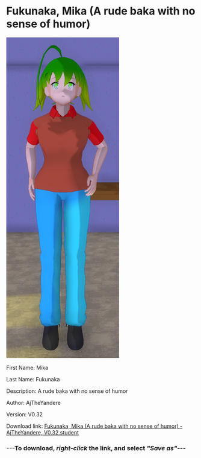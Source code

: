 # Fukunaka, Mika (A rude baka with no sense of humor)

<img src = "https://raw.githubusercontent.com/Arbiter1223/Daigaku-Gurashi-Custom-Students/master/Students/Files/Fukunaka%2C%20Mika%20(A%20rude%20baka%20with%20no%20sense%20of%20humor).png">

First Name: Mika

Last Name: Fukunaka

Description: A rude baka with no sense of humor

Author: AjTheYandere

Version: V0.32

Download link: <a href="https://raw.githubusercontent.com/Arbiter1223/Daigaku-Gurashi-Custom-Students/master/Students/Files/Fukunaka%2C%20Mika%20(A%20rude%20baka%20with%20no%20sense%20of%20humor)%20-%20AjTheYandere%2C%20V0.32.student">Fukunaka, Mika (A rude baka with no sense of humor) - AjTheYandere, V0.32.student</a>

### ---**To download, _right-click_ the link, and select _"Save as"_**---
